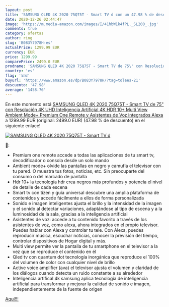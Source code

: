 ```yaml
---
layout: post
title: 'SAMSUNG QLED 4K 2020 75Q75T - Smart TV d con un 47.98 % de descuento'
date: 2020-12-26 02:44:47
image: 'https://m.media-amazon.com/images/I/41hbW1k4fPL._SL200_.jpg'
comments: true
category: ofertas
author: ring
slug: 'B083Y7978H-es'
actualPrice: 1299.99 EUR
currency: EUR
price: 1299.99
comparePrice: 2499.0 EUR
prodname: 'SAMSUNG QLED 4K 2020 75Q75T - Smart TV de 75\" con Resolución 4K UHD  Inteligencia Artificial 4K  HDR 10+  Multi View  Ambient Mode+  Premium One Remote y Asistentes de Voz integrados  Alexa '
country: 'es'
flag: '🇪🇸'
buyurl: 'https://www.amazon.es/dp/B083Y7978H/?tag=tolees-21'
descuento: '47.98'
average: '1458.76'
---
```


En este momento está [SAMSUNG QLED 4K 2020 75Q75T - Smart TV de 75\" con Resolución 4K UHD  Inteligencia Artificial 4K  HDR 10+  Multi View  Ambient Mode+  Premium One Remote y Asistentes de Voz integrados  Alexa ](https://www.amazon.es/dp/B083Y7978H/?tag=tolees-21) a 1299.99 EUR (original: 2499.0 EUR) (47.98 %  de descuento) en el siguiente enlace!

[![SAMSUNG QLED 4K 2020 75Q75T - Smart TV d](https://m.media-amazon.com/images/I/41hbW1k4fPL._SL200_.jpg)](https://www.amazon.es/dp/B083Y7978H/?tag=tolees-21)

🔎:

- Premium one remote accede a todas las aplicaciones de tu smart tv, decodificador o consola desde un solo mando
- Ambient mode+ olvide las pantallas en negro y camufla el televisor con tu pared. O muestra tus fotos, noticias, etc. Sin preocuparte del consumo o del marcado de pantalla
- Hdr 10+ la tecnología hdr crea negros más profundos y potencía el nivel de detalle de cada escena
- Smart tv con tizen y guía universal descubre una amplia plataforma de contenidos y accede fácilmente a ellos de forma personalizada
- Sonido e imagen inteligentes ajusta el brillo y la intensidad de la imagen y el sonido al detectar variaciones, adaptándose al tipo de escena y a la luminosidad de la sala, gracias a la inteligencia artificial
- Asistentes de voz: accede a tu contenido favorito a través de los asistentes de voz, como alexa, ahora integrados en el propio televisor. Puedes hablar con Alexa y controlar tu tele. Con Alexa, puedes reproducir música, escuchar noticias, conocer la previsión del tiempo, controlar dispositivos de Hogar digital y más.
- Multi view permite ver la pantalla de tu smartphone en el televisor a la vez que se reproduce el contenido en él
- Qled tv con quantum dot tecnología inorgánica que reproduce el 100% del volumen de color con cualquier nivel de brillo
- Active voice amplifier (ava) el televisor ajusta el volumen y claridad de los diálogos cuando detecta un ruido constante a su alrededor
- Inteligencia artifical 4k samsung aplica tecnología de inteligencia artificial para transformar y mejorar la calidad de sonido e imagen, independientemente de la fuente de origen

[Aquí!!!](https://www.amazon.es/dp/B083Y7978H/?tag=tolees-21)
